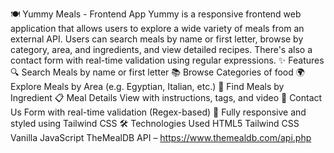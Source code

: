 🍽️ Yummy Meals - Frontend App
Yummy is a responsive frontend web application that allows users to explore a wide variety of meals from an external API. Users can search meals by name or first letter, browse by category, area, and ingredients, and view detailed recipes. There's also a contact form with real-time validation using regular expressions.
✨ Features
🔍 Search Meals by name or first letter
📚 Browse Categories of food
🌍 Explore Meals by Area (e.g. Egyptian, Italian, etc.)
🧂 Find Meals by Ingredient
📋 Meal Details View with instructions, tags, and video
📩 Contact Us Form with real-time validation (Regex-based)
🎨 Fully responsive and styled using Tailwind CSS
🛠️ Technologies Used
HTML5
Tailwind CSS
Vanilla JavaScript
TheMealDB API – https://www.themealdb.com/api.php

